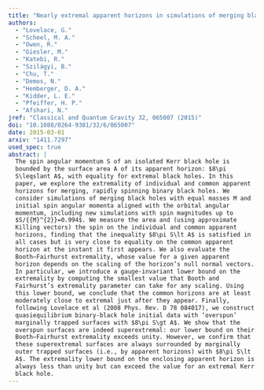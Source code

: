 ```yaml
---
title: "Nearly extremal apparent horizons in simulations of merging black holes"
authors:
  - "Lovelace, G."
  - "Scheel, M. A."
  - "Owen, R."
  - "Giesler, M."
  - "Katebi, R."
  - "Szilágyi, B."
  - "Chu, T."
  - "Demos, N."
  - "Hemberger, D. A."
  - "Kidder, L. E."
  - "Pfeiffer, H. P."
  - "Afshari, N."
jref: "Classical and Quantum Gravity 32, 065007 (2015)"
doi: "10.1088/0264-9381/32/6/065007"
date: 2015-03-01
arxiv: "1411.7297"
used_spec: true
abstract: |
  The spin angular momentum S of an isolated Kerr black hole is
  bounded by the surface area A of its apparent horizon: $8\pi
  S\leqslant A$, with equality for extremal black holes. In this
  paper, we explore the extremality of individual and common apparent
  horizons for merging, rapidly spinning binary black holes. We
  consider simulations of merging black holes with equal masses M and
  initial spin angular momenta aligned with the orbital angular
  momentum, including new simulations with spin magnitudes up to
  $S/{{M}^{2}}=0.994$. We measure the area and (using approximate
  Killing vectors) the spin on the individual and common apparent
  horizons, finding that the inequality $8\pi S\lt A$ is satisfied in
  all cases but is very close to equality on the common apparent
  horizon at the instant it first appears. We also evaluate the
  Booth–Fairhurst extremality, whose value for a given apparent
  horizon depends on the scaling of the horizon’s null normal vectors.
  In particular, we introduce a gauge-invariant lower bound on the
  extremality by computing the smallest value that Booth and
  Fairhurst’s extremality parameter can take for any scaling. Using
  this lower bound, we conclude that the common horizons are at least
  moderately close to extremal just after they appear. Finally,
  following Lovelace et al (2008 Phys. Rev. D 78 084017), we construct
  quasiequilibrium binary-black hole initial data with ‘overspun’
  marginally trapped surfaces with $8\pi S\gt A$. We show that the
  overspun surfaces are indeed superextremal: our lower bound on their
  Booth–Fairhurst extremality exceeds unity. However, we confirm that
  these superextremal surfaces are always surrounded by marginally
  outer trapped surfaces (i.e., by apparent horizons) with $8\pi S\lt
  A$. The extremality lower bound on the enclosing apparent horizon is
  always less than unity but can exceed the value for an extremal Kerr
  black hole.
---
```

